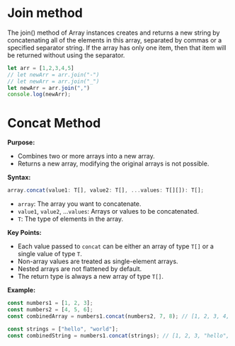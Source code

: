 # Join method

The join() method of Array instances creates and returns a new string by concatenating all of the elements in this array, separated by commas or a specified separator string. If the array has only one item, then that item will be returned without using the separator.

```TypeScript
let arr = [1,2,3,4,5]
// let newArr = arr.join("-")
// let newArr = arr.join("_")
let newArr = arr.join(",")
console.log(newArr);
```

# Concat Method

**Purpose:**

- Combines two or more arrays into a new array.
- Returns a new array, modifying the original arrays is not possible.

**Syntax:**

```typescript
array.concat(value1: T[], value2: T[], ...values: T[][]): T[];
```

- `array`: The array you want to concatenate.
- `value1`, `value2`, ...`values`: Arrays or values to be concatenated.
- `T`: The type of elements in the array.

**Key Points:**

- Each value passed to `concat` can be either an array of type `T[]` or a single value of type `T`.
- Non-array values are treated as single-element arrays.
- Nested arrays are not flattened by default.
- The return type is always a new array of type `T[]`.

**Example:**

```typescript
const numbers1 = [1, 2, 3];
const numbers2 = [4, 5, 6];
const combinedArray = numbers1.concat(numbers2, 7, 8); // [1, 2, 3, 4, 5, 6, 7, 8]

const strings = ["hello", "world"];
const combinedString = numbers1.concat(strings); // [1, 2, 3, "hello", "world"]
```
